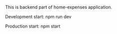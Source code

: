 This is backend part of home-expenses application.

Development start:
  npm run dev

Production start:
  npm start
